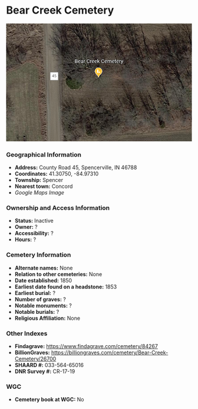 # Bear Creek Cemetery

![Bear Creek Cemetery on Google Earth](https://github.com/FyoAtEPL/DeKalbCemeteries/blob/main/images/mapImages/BearEarth.png "Bear Creek Cemetery on Google Earth")

### Geographical Information
- **Address:** County Road 45, Spencerville, IN 46788 
- **Coordinates:** 41.30750, -84.97310
- **Township:** Spencer
- **Nearest town:** Concord
- *Google Maps Image*

### Ownership and Access Information
- **Status:** Inactive
- **Owner:** ?
- **Accessibility:** ?
- **Hours:** ?

### Cemetery Information
- **Alternate names:** None
- **Relation to other cemeteries:** None
- **Date established:** 1850
- **Earliest date found on a headstone:** 1853
- **Earliest burial:** ?
- **Number of graves:** ?
- **Notable monuments:** ?
- **Notable burials:** ?
- **Religious Affiliation:** None

### Other Indexes
- **Findagrave:** https://www.findagrave.com/cemetery/84267
- **BillionGraves:** https://billiongraves.com/cemetery/Bear-Creek-Cemetery/26700
- **SHAARD #:** 033-564-65016
- **DNR Survey #:** CR-17-19


### WGC
- **Cemetery book at WGC:** No
